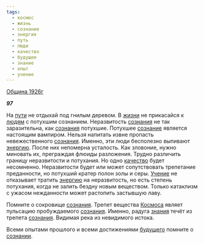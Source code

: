 ```yaml
---
tags:
  - космос
  - жизнь
  - сознание
  - энергия
  - путь
  - люди
  - качество
  - будущее
  - знание
  - опыт
  - учение
---
```

[Община 1926г](https://127.0.0.1:4002/agni/1926)

___97___

На [пути](../../../tags/#путь) не отдыхай под гнилым деревом. В [жизни](../../../tags/#жизнь) не прикасайся к [людям](../../../tags/#люди) с потухшим сознанием. Неразвитость [сознания](../../../tags/#сознание) не так заразительна, как [сознания](../../../tags/#сознание) потухшие. Потухшее [сознание](../../../tags/#сознание) является настоящим вампиром. Нельзя напитать извне пропасть невежественного [сознания](../../../tags/#сознание). Именно, эти люди бесполезно выпивают [энергию](../../../tags/#энергия). После них непомерна усталость. Как зловоние, нужно миновать их, преграждая флюиды разложения. Трудно различить границу неразвитости и потухания. Но одно [качество](../../../tags/#качество) будет несомненно. Неразвитости будет или может сопутствовать трепетание преданности, но потухший кратер полон золы и серы. [Учение](../../../tags/#учение) не отказывает тратить [энергию](../../../tags/#энергия) на неразвитость, но есть степень потухания, когда не залить бездну новым веществом. Только катаклизм с ужасом нежданности может растопить застывшую лаву.   

Помните о сокровище [сознания](../../../tags/#сознание). Трепет вещества [Космоса](../../../tags/#космос) являет пульсацию пробуждаемого [сознания](../../../tags/#сознание). Именно, радуга [знания](../../../tags/#знание) течёт из трепета [сознания](../../../tags/#сознание). Видимая река из невидимого истока.   

Всеми опытами прошлого и всеми достижениями [будущего](../../../tags/#будущее) помните о [сознании](../../../tags/#сознание).   

